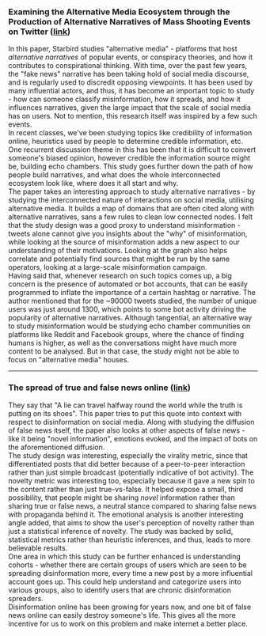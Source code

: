 ### Examining the Alternative Media Ecosystem through the Production of Alternative Narratives of Mass Shooting Events on Twitter ([link](https://faculty.washington.edu/kstarbi/Alt_Narratives_ICWSM17-CameraReady.pdf))

In this paper, Starbird studies "alternative media" - platforms that host _alternative narratives_ of popular events, or conspiracy theories, and how it contributes to conspirational thinking. With time, over the past few years, the "fake news" narrative has been taking hold of social media discourse, and is regularly used to discredit opposing viewpoints. It has been used by many influential actors, and thus, it has become an important topic to study - how can someone classify misinformation, how it spreads, and how it influences narratives, given the large impact that the scale of social media has on users. Not to mention, this research itself was inspired by a few such events.  
In recent classes, we've been studying topics like credibility of information online, heuristics used by people to determine credible information, etc. One recurrent discussion theme in this has been that it is difficult to convert someone's biased opinion, however credible the information source might be, building echo chambers. This study goes further down the path of how people build narratives, and what does the whole interconnected ecosystem look like, where does it all start and why.  
The paper takes an interesting approach to study alternative narratives - by studying the interconnected nature of interactions on social media, utilising alternative media. It builds a map of domains that are often cited along with alternative narratives, sans a few rules to clean low connected nodes. I felt that the study design was a good proxy to understand misinformation - tweets alone cannot give you insights about the "why" of misinformation, while looking at the source of misinformation adds a new aspect to our understanding of their motivations. Looking at the graph also helps correlate and potentially find sources that might be run by the same operators, looking at a large-scale misinformation campaign.  
Having said that, whenever research on such topics comes up, a big concern is the presence of automated or bot accounts, that can be easily programmed to inflate the importance of a certain hashtag or narrative. The author mentioned that for the ~90000 tweets studied, the number of unique users was just around 1300, which points to some bot activity driving the popularity of alternative narratives. Although tangential, an alternative way to study misinformation would be studying echo chamber communities on platforms like Reddit and Facebook groups, where the chance of finding humans is higher, as well as the conversations might have much more content to be analysed. But in that case, the study might not be able to focus on "alternative media" houses.  

---

### The spread of true and false news online ([link](https://www.science.org/doi/10.1126/science.aap9559))

They say that "A lie can travel halfway round the world while the truth is putting on its shoes". This paper tries to put this quote into context with respect to disinformation on social media. Along with studying the diffusion of false news itself, the paper also looks at other aspects of false news - like it being "novel information", emotions evoked, and the impact of bots on the aforementioned diffusion.  
The study design was interesting, especially the virality metric, since that differentiated posts that did better because of a peer-to-peer interaction rather than just simple broadcast (potentially indicative of bot activity). The novelty metric was interesting too, especially because it gave a new spin to the content rather than just true-vs-false. It helped expose a small, third possibility, that people might be sharing _novel_ information rather than sharing true or false news, a neutral stance compared to sharing false news with propaganda behind it. The emotional analysis is another interesting angle added, that aims to show the user's perception of novelty rather than just a statistical inference of novelty. The study was backed by solid, statistical metrics rather than heuristic inferences, and thus, leads to more believable results.  
One area in which this study can be further enhanced is understanding cohorts - whether there are certain groups of users which are seen to be spreading disinformation more, every time a new post by a more influential account goes up. This could help understand and categorize users into various groups, also to identify users that are chronic disinformation spreaders.  
Disinformation online has been growing for years now, and one bit of false news online can easily destroy someone's life. This gives all the more incentive for us to work on this problem and make internet a better place.  